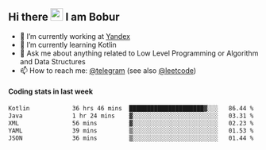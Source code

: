 ## Hi there <img src="https://media.giphy.com/media/hvRJCLFzcasrR4ia7z/giphy.gif" width="25px" height="25px"> I am Bobur

- 💼 I’m currently working at [Yandex](https://yandex.ru/)
- 🌱 I’m currently learning Kotlin
- 💬 Ask me about anything related to Low Level Programming or Algorithm and Data Structures
- 📫 How to reach me: [@telegram](https://t.me/octoant) (see also [@leetcode](https://leetcode.com/octoant/))    

#### Coding stats in last week

<!--START_SECTION:waka-->

```txt
Kotlin            36 hrs 46 mins  █████████████████████▓░░░   86.44 %
Java              1 hr 24 mins    ▓░░░░░░░░░░░░░░░░░░░░░░░░   03.31 %
XML               56 mins         ▓░░░░░░░░░░░░░░░░░░░░░░░░   02.23 %
YAML              39 mins         ▒░░░░░░░░░░░░░░░░░░░░░░░░   01.53 %
JSON              36 mins         ▒░░░░░░░░░░░░░░░░░░░░░░░░   01.44 %
```

<!--END_SECTION:waka-->
